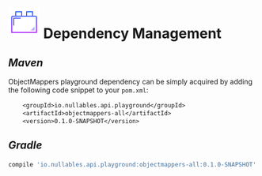 # ![image info](../assets/icons/icons8-plugin-64.png) Dependency Management

## _Maven_

ObjectMappers playground dependency can be simply acquired by adding the following code snippet to your `pom.xml`:

```markup
    <groupId>io.nullables.api.playground</groupId>
    <artifactId>objectmappers-all</artifactId>
    <version>0.1.0-SNAPSHOT</version>
```

## _Gradle_

```groovy
compile 'io.nullables.api.playground:objectmappers-all:0.1.0-SNAPSHOT'
```

